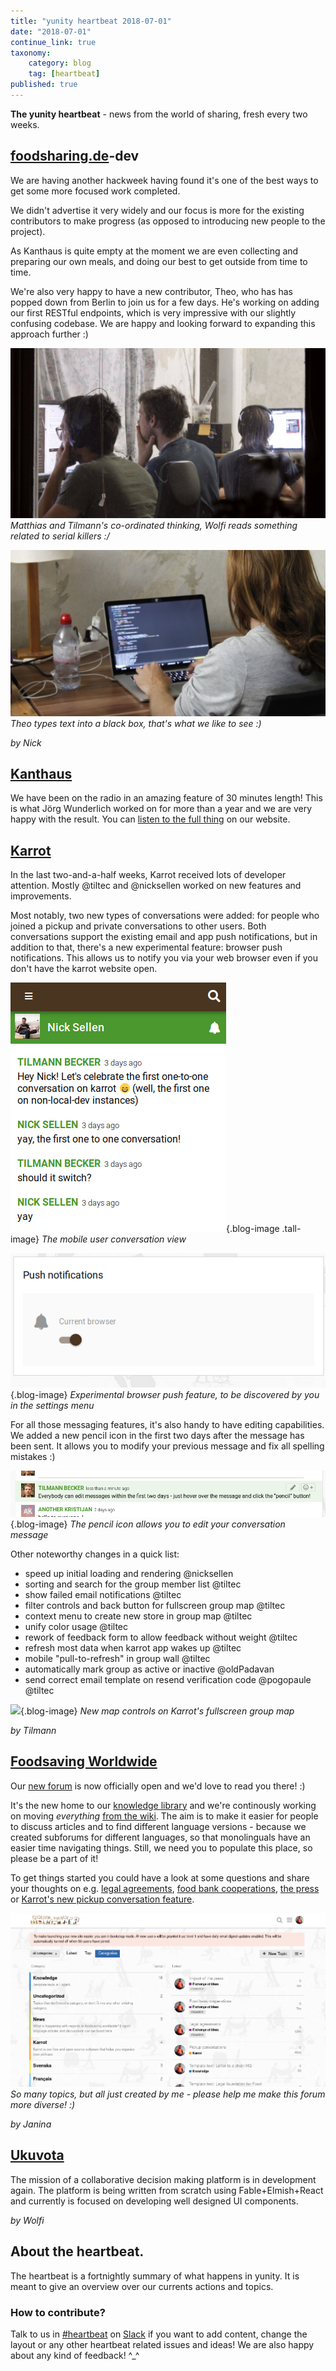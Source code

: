 ```yaml
---
title: "yunity heartbeat 2018-07-01"
date: "2018-07-01"
continue_link: true
taxonomy:
    category: blog
    tag: [heartbeat]
published: true
---
```


**The yunity heartbeat** - news from the world of sharing, fresh every two weeks.

## [foodsharing.de](https://foodsharing.de)-dev

We are having another hackweek having found it's one of the best ways to get some more focused work completed.

We didn't advertise it very widely and our focus is more for the existing contributors to make progress (as opposed to introducing new people to the project).

As Kanthaus is quite empty at the moment we are even collecting and preparing our own meals, and doing our best to get outside from time to time.

We're also very happy to have a new contributor, Theo, who has has popped down from Berlin to join us for a few days. He's working on adding our first RESTful endpoints, which is very impressive with our slightly confusing codebase. We are happy and looking forward to expanding this approach further :)

![](_MG_8700.JPG)
_Matthias and Tilmann's co-ordinated thinking, Wolfi reads something related to serial killers :/_

![](_MG_8701.JPG)
_Theo types text into a black box, that's what we like to see :)_

_by Nick_

## [Kanthaus](https://kanthaus.online)

We have been on the radio in an amazing feature of 30 minutes length! This is what Jörg Wunderlich worked on for more than a year and we are very happy with the result. You can [listen to the full thing](https://kanthaus.online/de/about/press/2018-06-30_mdrgraswurzener) on our website.

## [Karrot](https://karrot.world)

In the last two-and-a-half weeks, Karrot received lots of developer attention. Mostly @tiltec and @nicksellen worked on new features and improvements.

Most notably, two new types of conversations were added: for people who joined a pickup and private conversations to other users. Both conversations support the existing email and app push notifications, but in addition to that, there's a new experimental feature: browser push notifications. This allows us to notify you via your web browser even if you don't have the karrot website open.

![](karrot-user-conversation.png){.blog-image .tall-image}
_The mobile user conversation view_

![](karrot-browser-push.png){.blog-image}
_Experimental browser push feature, to be discovered by you in the settings menu_

For all those messaging features, it's also handy to have editing capabilities. We added a new pencil icon in the first two days after the message has been sent. It allows you to modify your previous message and fix all spelling mistakes :)

![](karrot-edit-message.png){.blog-image}
_The pencil icon allows you to edit your conversation message_

Other noteworthy changes in a quick list:

- speed up initial loading and rendering @nicksellen
- sorting and search for the group member list @tiltec
- show failed email notifications @tiltec
- filter controls and back button for fullscreen group map @tiltec
- context menu to create new store in group map @tiltec
- unify color usage @tiltec
- rework of feedback form to allow feedback without weight @tiltec
- refresh most data when karrot app wakes up @tiltec
- mobile "pull-to-refresh" in group wall @tiltec
- automatically mark group as active or inactive @oldPadavan
- send correct email template on resend verification code @pogopaule @tiltec

![](https://user-images.githubusercontent.com/4410802/41982943-fbffbe00-7a2c-11e8-99eb-d0a37bcbb2b1.png){.blog-image}
_New map controls on Karrot's fullscreen group map_

_by Tilmann_

## [Foodsaving Worldwide](https://foodsaving.world)

Our [new forum](https://community.foodsaving.world) is now officially open and we'd love to read you there! :)

It's the new home to our [knowledge library](https://community.foodsaving.world/c/knowledge) and we're continously working on moving _everything_ [from the wiki](https://yunity.atlassian.net/wiki/spaces/FSINT/pages/50069535/Material+to+get+started). The aim is to make it easier for people to discuss articles and to find different language versions - because we created subforums for different languages, so that monolinguals have an easier time navigating things. Still, we need you to populate this place, so please be a part of it!

To get things started you could have a look at some questions and share your thoughts on e.g. [legal agreements](https://community.foodsaving.world/t/legal-agreements/75), [food bank cooperations](https://community.foodsaving.world/t/food-bank-cooperations/76), [the press](https://community.foodsaving.world/t/impact-of-the-press/77) or [Karrot's new pickup conversation feature](https://community.foodsaving.world/t/pickup-conversations/73).

![](commfsww.png)
_So many topics, but all just created by me - please help me make this forum more diverse! :)_

_by Janina_

## [Ukuvota](https://gitlab.com/yunity/ukuvota)
The mission of a collaborative decision making platform is in development again. The platform is being written from scratch using Fable+Elmish+React and currently is focused on developing well designed UI components.

_by Wolfi_

## About the heartbeat.
The heartbeat is a fortnightly summary of what happens in yunity. It is meant to give an overview over our currents actions and topics.

### How to contribute?
Talk to us in [#heartbeat](https://yunity.slack.com/messages/heartbeat/) on [Slack](https://slackin.yunity.org) if you want to add content, change the layout or any other heartbeat related issues and ideas! We are also happy about any kind of feedback! ^\_^

<style>
.blog-image {
    display: block;
    width: 100%;
}
.tall-image {
    max-width: 300px !important;
}
</style>
